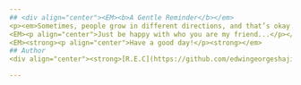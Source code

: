 ```yaml
---
## <div align="center"><EM><b>A Gentle Reminder</b></em>
<p><em>Sometimes, people grow in different directions, and that’s okay. What matters most is how you rebuild yourself and find happiness within.</EM> </p>
<EM><p align="center">Just be happy with who you are my friend...</p></em>
<EM><strong><p align="center">Have a good day!</p><strong></em>
## Author
<div align="center"><strong>[R.E.C](https://github.com/edwingeorgeshaji)</strong>

---
```

